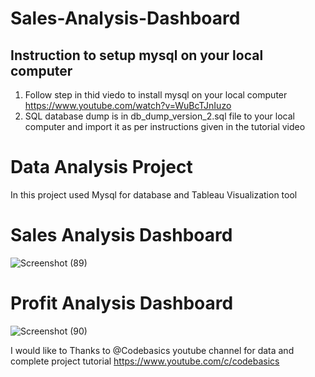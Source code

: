 # Sales-Analysis-Dashboard

## Instruction to setup mysql on your local computer
 1. Follow step in thid viedo to install mysql on your local computer
    https://www.youtube.com/watch?v=WuBcTJnIuzo
 2. SQL database dump is in db_dump_version_2.sql file to your local computer and import it as per instructions given in the tutorial video
 
# Data Analysis Project
In this project used Mysql for database and Tableau Visualization tool

# Sales Analysis Dashboard

![Screenshot (89)](https://user-images.githubusercontent.com/101073959/196351460-19bbcaa4-cbc5-46c9-a28d-99701070e75d.png)

# Profit Analysis Dashboard

![Screenshot (90)](https://user-images.githubusercontent.com/101073959/196351957-6bf8f155-5d5e-483c-8e8b-38668764ccc9.png)

I would like to Thanks to @Codebasics youtube channel for data and complete project tutorial https://www.youtube.com/c/codebasics
